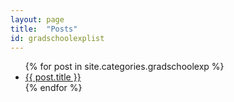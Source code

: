```yaml
---
layout: page
title:  "Posts"
id: gradschoolexplist
---
```


<ul>
  {% for post in site.categories.gradschoolexp %}
    <li>
      <a href="{{ post.url }}">{{ post.title }}</a>
    </li>
  {% endfor %}
</ul>